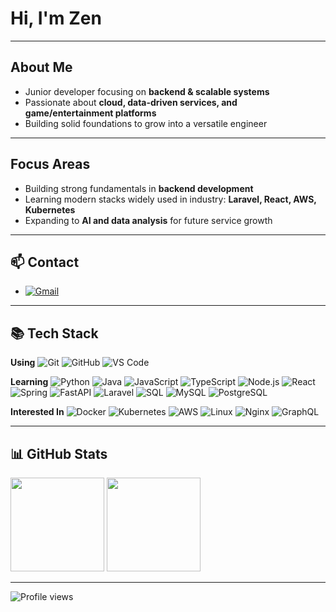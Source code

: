 # Hi, I'm Zen

---

## About Me
- Junior developer focusing on **backend & scalable systems**
- Passionate about **cloud, data-driven services, and game/entertainment platforms**
- Building solid foundations to grow into a versatile engineer

---

## Focus Areas
- Building strong fundamentals in **backend development**
- Learning modern stacks widely used in industry: **Laravel, React, AWS, Kubernetes**
- Expanding to **AI and data analysis** for future service growth

---

## 📫 Contact
- [![Gmail](https://img.shields.io/badge/Email-zzen.devv%40gmail.com-333333?logo=gmail&logoColor=white)](mailto:zzen.devv@gmail.com)

---

## 📚 Tech Stack

**Using**
![Git](https://img.shields.io/badge/-Git-F05032?logo=git&logoColor=white)
![GitHub](https://img.shields.io/badge/-GitHub-181717?logo=github&logoColor=white)
![VS Code](https://img.shields.io/badge/-VS%20Code-007ACC?logo=visualstudiocode&logoColor=white)

**Learning**
![Python](https://img.shields.io/badge/-Python-3776AB?logo=python&logoColor=white)
![Java](https://img.shields.io/badge/-Java-007396?logo=java&logoColor=white)
![JavaScript](https://img.shields.io/badge/-JavaScript-F7DF1E?logo=javascript&logoColor=black)
![TypeScript](https://img.shields.io/badge/-TypeScript-3178C6?logo=typescript&logoColor=white)
![Node.js](https://img.shields.io/badge/-Node.js-339933?logo=node.js&logoColor=white)
![React](https://img.shields.io/badge/-React-61DAFB?logo=react&logoColor=black)
![Spring](https://img.shields.io/badge/-Spring-6DB33F?logo=spring&logoColor=white)
![FastAPI](https://img.shields.io/badge/-FastAPI-009688?logo=fastapi&logoColor=white)
![Laravel](https://img.shields.io/badge/-Laravel-FF2D20?logo=laravel&logoColor=white)
![SQL](https://img.shields.io/badge/-SQL-336791?logo=postgresql&logoColor=white)
![MySQL](https://img.shields.io/badge/-MySQL-4479A1?logo=mysql&logoColor=white)
![PostgreSQL](https://img.shields.io/badge/-PostgreSQL-336791?logo=postgresql&logoColor=white)

**Interested In**
![Docker](https://img.shields.io/badge/-Docker-2496ED?logo=docker&logoColor=white)
![Kubernetes](https://img.shields.io/badge/-Kubernetes-326CE5?logo=kubernetes&logoColor=white)
![AWS](https://img.shields.io/badge/-AWS-232F3E?logo=amazonaws&logoColor=white)
![Linux](https://img.shields.io/badge/-Linux-FCC624?logo=linux&logoColor=black)
![Nginx](https://img.shields.io/badge/-Nginx-009639?logo=nginx&logoColor=white)
![GraphQL](https://img.shields.io/badge/-GraphQL-E10098?logo=graphql&logoColor=white)

---

## 📊 GitHub Stats
<p align="left">
  <img src="https://github-readme-stats.vercel.app/api?username=zzen-devv&show_icons=true&theme=swift" height="150"/>
  <img src="https://github-readme-stats.vercel.app/api/top-langs/?username=zzen-devv&layout=compact&theme=swift" height="150"/>
</p>

---

![Profile views](https://komarev.com/ghpvc/?username=zzen-devv&label=Profile%20views&color=0e75b6&style=flat)